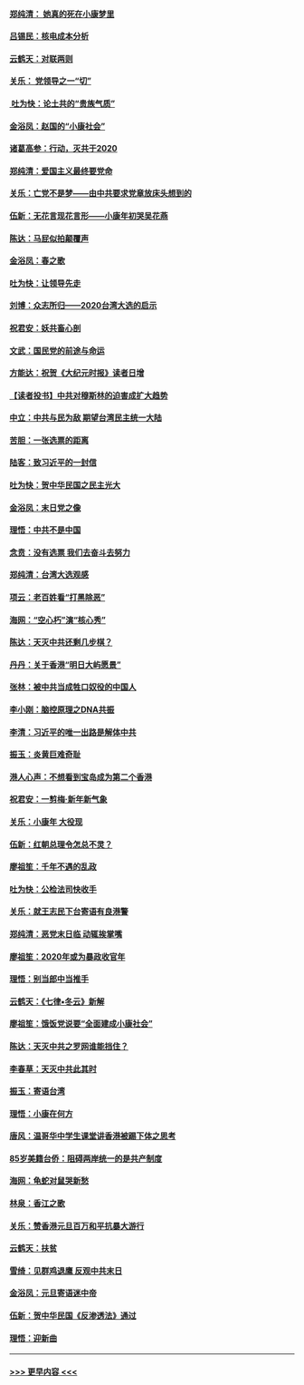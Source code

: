 #### [郑纯清： 她真的死在小康梦里](../pages/nsc993/n11806623.md?t=01210233) 
#### [吕锡民：核电成本分析](../pages/nsc993/n11806284.md?t=01210233) 
#### [云鹤天：对联两则](../pages/nsc993/n11805957.md?t=01210233) 
#### [关乐： 党领导之一“切”](../pages/nsc993/n11804505.md?t=01210233) 
#### [ 吐为快：论土共的“贵族气质”](../pages/nsc993/n11804490.md?t=01210233) 
#### [金浴凤：赵国的“小康社会”](../pages/nsc993/n11804452.md?t=01210233) 
#### [诸葛高参：行动，灭共于2020](../pages/nsc993/n11804120.md?t=01210233) 
#### [郑纯清：爱国主义最终要党命](../pages/nsc993/n11802197.md?t=01210233) 
#### [关乐：亡党不是梦——由中共要求党章放床头想到的](../pages/nsc993/n11802156.md?t=01210233) 
#### [伍新：无花言现花言形——小康年初哭吴花燕](../pages/nsc993/n11800044.md?t=01210233) 
#### [陈达：马屁似拍颠覆声](../pages/nsc993/n11800010.md?t=01210233) 
#### [金浴凤：春之歌](../pages/nsc993/n11797687.md?t=01210233) 
#### [吐为快：让领导先走](../pages/nsc993/n11797512.md?t=01210233) 
#### [刘博：众志所归——2020台湾大选的启示](../pages/nsc993/n11796878.md?t=01210233) 
#### [祝君安：妖共畜心剖](../pages/nsc993/n11794273.md?t=01210233) 
#### [文武：国民党的前途与命运](../pages/nsc993/n11794198.md?t=01210233) 
#### [方能达：祝贺《大纪元时报》读者日增](../pages/nsc993/n11793807.md?t=01210233) 
#### [【读者投书】中共对穆斯林的迫害成扩大趋势](../pages/nsc993/n11791371.md?t=01210233) 
#### [中立：中共与民为敌 期望台湾民主统一大陆](../pages/nsc993/n11790392.md?t=01210233) 
#### [苦胆：一张选票的距离](../pages/nsc993/n11788914.md?t=01210233) 
#### [陆客：致习近平的一封信](../pages/nsc993/n11788867.md?t=01210233) 
#### [吐为快：贺中华民国之民主光大](../pages/nsc993/n11788618.md?t=01210233) 
#### [金浴凤：末日党之像](../pages/nsc993/n11787475.md?t=01210233) 
#### [理悟：中共不是中国](../pages/nsc993/n11787463.md?t=01210233) 
#### [念贲：没有选票  我们去奋斗去努力](../pages/nsc993/n11787398.md?t=01210233) 
#### [郑纯清：台湾大选观感](../pages/nsc993/n11786210.md?t=01210233) 
#### [项云：老百姓看“打黑除恶”](../pages/nsc993/n11785398.md?t=01210233) 
#### [海网：“空心朽”演“核心秀”](../pages/nsc993/n11783874.md?t=01210233) 
#### [陈达：天灭中共还剩几步棋？](../pages/nsc993/n11783719.md?t=01210233) 
#### [丹丹：关于香港“明日大屿愿景”](../pages/nsc993/n11783273.md?t=01210233) 
#### [张林：被中共当成牲口奴役的中国人](../pages/nsc993/n11782397.md?t=01210233) 
#### [李小刚：脑控原理之DNA共振](../pages/nsc993/n11780962.md?t=01210233) 
#### [李清：习近平的唯一出路是解体中共](../pages/nsc993/n11780866.md?t=01210233) 
#### [振玉：炎黄巨难奇耻](../pages/nsc993/n11779632.md?t=01210233) 
#### [港人心声：不想看到宝岛成为第二个香港](../pages/nsc993/n11778817.md?t=01210233) 
#### [祝君安：一剪梅‧新年新气象](../pages/nsc993/n11776340.md?t=01210233) 
#### [关乐：小康年 大役现](../pages/nsc993/n11774213.md?t=01210233) 
#### [伍新：红朝总理令怎总不灵？](../pages/nsc993/n11770813.md?t=01210233) 
#### [廖祖笙：千年不遇的乱政](../pages/nsc993/n11770373.md?t=01210233) 
#### [吐为快：公检法司快收手](../pages/nsc993/n11770359.md?t=01210233) 
#### [关乐：就王志民下台寄语有良港警](../pages/nsc993/n11769903.md?t=01210233) 
#### [郑纯清：恶党末日临 动辄挨掌嘴](../pages/nsc993/n11769356.md?t=01210233) 
#### [廖祖笙：2020年或为暴政收官年](../pages/nsc993/n11768216.md?t=01210233) 
#### [理悟：别当郎中当推手](../pages/nsc993/n11768243.md?t=01210233) 
#### [云鹤天：《七律▪冬云》新解](../pages/nsc993/n11768204.md?t=01210233) 
#### [廖祖笙：饿饭党说要“全面建成小康社会”](../pages/nsc993/n11767482.md?t=01210233) 
#### [陈达：天灭中共之罗网谁能挡住？](../pages/nsc993/n11767465.md?t=01210233) 
#### [李春草：天灭中共此其时](../pages/nsc993/n11767452.md?t=01210233) 
#### [振玉：寄语台湾](../pages/nsc993/n11767432.md?t=01210233) 
#### [理悟：小康在何方](../pages/nsc993/n11767394.md?t=01210233) 
#### [唐风：温哥华中学生课堂讲香港被踢下体之思考](../pages/nsc993/n11766848.md?t=01210233) 
#### [85岁美籍台侨：阻碍两岸统一的是共产制度](../pages/nsc993/n11765043.md?t=01210233) 
#### [海网：龟蛇对鼠哭新愁](../pages/nsc993/n11764895.md?t=01210233) 
#### [林泉：香江之歌](../pages/nsc993/n11764415.md?t=01210233) 
#### [关乐：赞香港元旦百万和平抗暴大游行](../pages/nsc993/n11764382.md?t=01210233) 
#### [云鹤天：扶贫](../pages/nsc993/n11764245.md?t=01210233) 
#### [雪绮：见群鸡退鹰  反观中共末日](../pages/nsc993/n11762112.md?t=01210233) 
#### [金浴凤：元旦寄语迷中帝](../pages/nsc993/n11761788.md?t=01210233) 
#### [伍新：贺中华民国《反渗透法》通过](../pages/nsc993/n11761994.md?t=01210233) 
#### [理悟：迎新曲](../pages/nsc993/n11761152.md?t=01210233) 

----
#### [ >>> 更早内容 <<< ](../indexes/nsc993-earlier.md)

